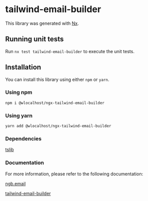 # tailwind-email-builder

This library was generated with [Nx](https://nx.dev).

## Running unit tests

Run `nx test tailwind-email-builder` to execute the unit tests.

## Installation

You can install this library using either `npm` or `yarn`.

### Using npm

`npm i @wlocalhost/ngx-tailwind-email-builder`

### Using yarn

`yarn add @wlocalhost/ngx-tailwind-email-builder`

### Dependencies

[tslib](https://www.npmjs.com/package/tslib)

### Documentation

For more information, please refer to the following documentation:

[ngb.email](https://docs.ngb.email)

[tailwind-email-builder](https://docs.ngb.email/templates/default-templates/tailwind-email-builder)

